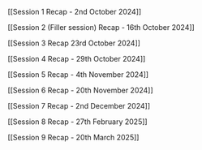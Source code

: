 [[Session 1 Recap - 2nd October 2024]]

[[Session 2 (Filler session) Recap - 16th October 2024]]

[[Session 3 Recap 23rd October 2024]]

[[Session 4 Recap - 29th October 2024]]

[[Session 5 Recap - 4th November 2024]]

[[Session 6 Recap - 20th November 2024]]

[[Session 7 Recap - 2nd December 2024]]

[[Session 8 Recap - 27th February 2025]]

[[Session 9 Recap - 20th March 2025]]